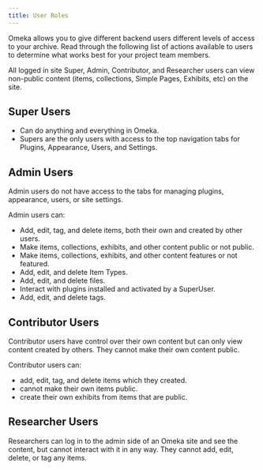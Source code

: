 ```yaml
---
title: User Roles
---
```

Omeka allows you to give different backend users different levels of access to your archive. Read through the following list of actions available to users to determine what works best for your project team members.

All logged in site Super, Admin, Contributor, and Researcher users can view non-public content (items, collections, Simple Pages, Exhibits, etc) on the site.

Super Users
-------------------------------

-   Can do anything and everything in Omeka.
-   Supers are the only users with access to the top navigation tabs for Plugins, Appearance, Users, and Settings. 

Admin Users
-----
Admin users do not have access to the tabs for managing plugins, appearance, users, or site settings.

Admin users can:
- Add, edit, tag, and delete items, both their own and created by other users. 
- Make items, collections, exhibits, and other content public or not public.
- Make items, collections, exhibits, and other content features or not featured.
- Add, edit, and delete Item Types. 
- Add, edit, and delete files.
- Interact with plugins installed and activated by a SuperUser.
- Add, edit, and delete tags. 

Contributor Users 
--------------------------------------------------------
Contributor users have control over their own content but can only view content created by others. They cannot make their own content public. 

Contributor users can:
- add, edit, tag, and delete items which they created.
- cannot make their own items public.
- create their own exhibits from items that are public.

Researcher Users
---------------------------------
Researchers can log in to the admin side of an Omeka site and see the content, but cannot interact with it in any way. They cannot add, edit, delete, or tag any items. 
